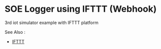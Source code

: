 # SOE Logger using IFTTT (Webhook)

3rd iot simulator example with IFTTT platform

See Also :

-  [IFTTT](https://ifttt.com/discover)
